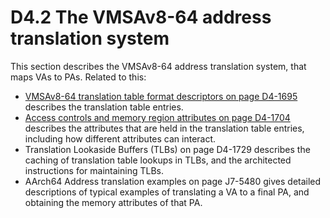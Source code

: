 # D4.2 The VMSAv8-64 address translation system

This section describes the VMSAv8-64 address translation system, that maps VAs to PAs. Related to this:  
 * [VMSAv8-64 translation table format descriptors on page D4-1695](#) describes the translation table entries.
 * [Access controls and memory region attributes on page D4-1704](#) describes the attributes that are held in the
   translation table entries, including how different attributes can interact.
 * Translation Lookaside Buffers (TLBs) on page D4-1729 describes the caching of translation table lookups in
   TLBs, and the architected instructions for maintaining TLBs.
 * AArch64 Address translation examples on page J7-5480 gives detailed descriptions of typical examples of
   translating a VA to a final PA, and obtaining the memory attributes of that PA.
